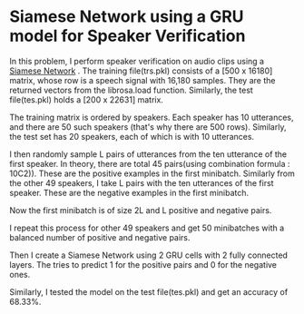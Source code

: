 # Siamese Network using a GRU model for Speaker Verification

In this problem, I perform speaker verification on audio clips using a [Siamese Network](https://en.wikipedia.org/wiki/Siamese_network) . The training file(trs.pkl) consists of a [500 x 16180] matrix, whose row is a speech signal with 16,180 samples. They are the returned vectors from the librosa.load function. Similarly, the test file(tes.pkl) holds a [200 x 22631] matrix.

The training matrix is ordered by speakers. Each speaker has 10 utterances, and there are 50 such speakers (that's why there are 500 rows). Similarly, the test set has 20 speakers, each of which is with 10 utterances.

I then randomly sample L pairs of utterances from the ten utterance of the first speaker. In theory, there are total 45 pairs(using combination formula : 10C2)). These are the positive examples in the first minibatch. Similarly from the other 49 speakers, I take L pairs with the ten utterances of the first speaker. These are the negative examples in the first minibatch.

Now the first minibatch is of size 2L and L positive and negative pairs.

I repeat this process for other 49 speakers and get 50 minibatches with a balanced number of positive and negative pairs.

Then I create a Siamese Network using 2 GRU cells with 2 fully connected layers. The tries to predict 1 for the positive pairs and 0 for the negative ones.

Similarly, I tested the model on the test file(tes.pkl) and get an accuracy of 68.33%.
